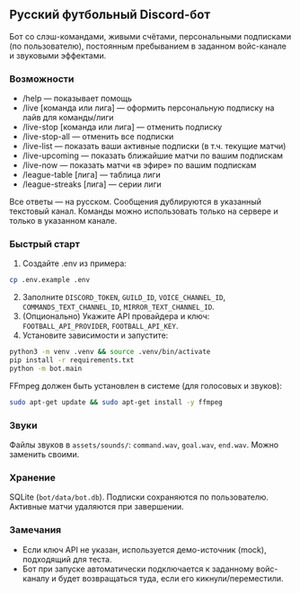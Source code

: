 ## Русский футбольный Discord-бот

Бот со слэш-командами, живыми счётами, персональными подписками (по пользователю), постоянным пребыванием в заданном войс-канале и звуковыми эффектами.

### Возможности
- /help — показывает помощь
- /live [команда или лига] — оформить персональную подписку на лайв для команды/лиги
- /live-stop [команда или лига] — отменить подписку
- /live-stop-all — отменить все подписки
- /live-list — показать ваши активные подписки (в т.ч. текущие матчи)
- /live-upcoming — показать ближайшие матчи по вашим подпискам
- /live-now — показать матчи «в эфире» по вашим подпискам
- /league-table [лига] — таблица лиги
- /league-streaks [лига] — серии лиги

Все ответы — на русском. Сообщения дублируются в указанный текстовый канал. Команды можно использовать только на сервере и только в указанном канале.

### Быстрый старт
1) Создайте .env из примера:
```bash
cp .env.example .env
```
2) Заполните `DISCORD_TOKEN`, `GUILD_ID`, `VOICE_CHANNEL_ID`, `COMMANDS_TEXT_CHANNEL_ID`, `MIRROR_TEXT_CHANNEL_ID`.
3) (Опционально) Укажите API провайдера и ключ: `FOOTBALL_API_PROVIDER`, `FOOTBALL_API_KEY`.
4) Установите зависимости и запустите:
```bash
python3 -m venv .venv && source .venv/bin/activate
pip install -r requirements.txt
python -m bot.main
```

FFmpeg должен быть установлен в системе (для голосовых и звуков):
```bash
sudo apt-get update && sudo apt-get install -y ffmpeg
```

### Звуки
Файлы звуков в `assets/sounds/`: `command.wav`, `goal.wav`, `end.wav`. Можно заменить своими.

### Хранение
SQLite (`bot/data/bot.db`). Подписки сохраняются по пользователю. Активные матчи удаляются при завершении.

### Замечания
- Если ключ API не указан, используется демо-источник (mock), подходящий для теста.
- Бот при запуске автоматически подключается к заданному войс-каналу и будет возвращаться туда, если его кикнули/переместили.